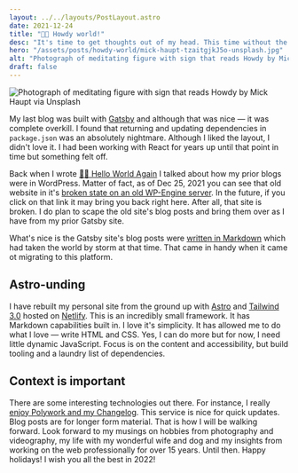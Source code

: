 ```yaml
---
layout: ../../layouts/PostLayout.astro
date: 2021-12-24
title: "👋🏼 Howdy world!"
desc: "It's time to get thoughts out of my head. This time without the bloat and baggage."
hero: "/assets/posts/howdy-world/mick-haupt-tzaitgjkJ5o-unsplash.jpg"
alt: "Photograph of meditating figure with sign that reads Howdy by Mick Haupt via Unsplash"
draft: false
---
```


<img class="breakout" src="/assets/posts/howdy-world/mick-haupt-tzaitgjkJ5o-unsplash.jpg" alt="Photograph of meditating figure with sign that reads Howdy by Mick Haupt via Unsplash">

My last blog was built with [Gatsby](https://www.gatsbyjs.com/) and although that was nice — it was complete overkill. I found that returning and updating dependencies in `package.json` was an absolutely nightmare. Although I liked the layout, I didn't love it. I had been working with React for years up until that point in time but something felt off.

Back when I wrote [👋🏼 Hello World Again](/posts/hello-world-again/) I talked about how my prior blogs were in WordPress. Matter of fact, as of Dec 25, 2021 you can see that old website in it's [broken state on an old WP-Engine server](https://www.iamfrankstallone.com/). In the future, if you click on that link it may bring you back right here. After all, that site is broken. I do plan to scape the old site's blog posts and bring them over as I have from my prior Gatsby site.

What's nice is the Gatsby site's blog posts were [written in Markdown](https://daringfireball.net/projects/markdown/) which had taken the world by storm at that time. That came in handy when it came ot migrating to this platform.

## Astro-unding

I have rebuilt my personal site from the ground up with [Astro](https://astro.build/) and [Tailwind 3.0](https://tailwindcss.com/) hosted on [Netlify](https://netlify.com/). This is an incredibly small framework. It has Markdown capabilities built in. I love it's simplicity. It has allowed me to do what I love — write HTML and CSS. Yes, I can do more but for now, I need little dynamic JavaScript. Focus is on the content and accessibility, but build tooling and a laundry list of dependencies.

## Context is important

There are some interesting technologies out there. For instance, I really [enjoy Polywork and my Changelog](https://changelog.stallone.dev/). This service is nice for quick updates. Blog posts are for longer form material. That is how I will be walking forward. Look forward to my musings on hobbies from photography and videography, my life with my wonderful wife and dog and my insights from working on the web professionally for over 15 years. Until then. Happy holidays! I wish you all the best in 2022!
